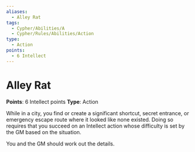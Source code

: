 ```yaml
---
aliases:
  - Alley Rat
tags:
  - Cypher/Abilities/A
  - Cypher/Rules/Abilities/Action
type:
  - Action
points:
  - 6 Intellect
---
```


# Alley Rat

**Points**: 6 Intellect points
**Type**: Action

While in a city, you find or create a significant shortcut, secret entrance, or emergency escape route where it looked like none existed. Doing so requires that you succeed on an Intellect action whose difficulty is set by the GM based on the situation.

You and the GM should work out the details.
